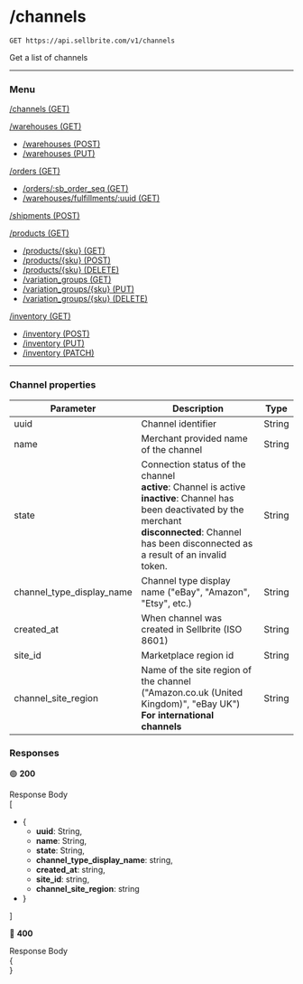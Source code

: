 # /channels

```
GET https://api.sellbrite.com/v1/channels
```

Get a list of channels

---

### Menu

[/channels (GET)](channels)

[/warehouses (GET)](channels)
  * [/warehouses (POST)](channels)
  * [/warehouses (PUT)](channels)

[/orders (GET)](channels)
  * [/orders/:sb_order_seq (GET)](channels)
  * [/warehouses/fulfillments/:uuid (GET)](channels)

[/shipments (POST)](channels)

[/products (GET)](channels)
  * [/products/{sku} (GET)](channels)
  * [/products/{sku} (POST)](channels)
  * [/products/{sku} (DELETE)](channels)
  * [/variation_groups (GET)](channels)
  * [/variation_groups/{sku} (PUT)](channels)
  * [/variation_groups/{sku} (DELETE)](channels)
  
[/inventory (GET)](channels)
  * [/inventory (POST)](channels)
  * [/inventory (PUT)](channels)
  * [/inventory (PATCH)](channels)
  
---

### Channel properties

| Parameter                 | Description                           | Type   |
| ------------------------- | ------------------------------------- | ----   |
| uuid                      | Channel identifier                    | String |
| name                      | Merchant provided name of the channel | String |
| state                     | Connection status of the channel <br> **active**: Channel is active <br> **inactive**: Channel has been deactivated by the merchant <br> **disconnected**: Channel has been disconnected as a result of an invalid token.  | String |
| channel_type_display_name | Channel type display name ("eBay", "Amazon", "Etsy", etc.) | String |
| created_at                | When channel was created in Sellbrite (ISO 8601) | String |
| site_id                   | Marketplace region id                 | String |
| channel_site_region       | Name of the site region of the channel ("Amazon.co.uk (United Kingdom)", "eBay UK") <br> **For international channels**  | String |

### Responses

🟢 **200** 

Response Body <br>
[ <br>
  * { <br>
    * **uuid**: String, <br>
    * **name**: String, <br>
    * **state**: String, <br>
    * **channel_type_display_name**: string, <br>
    * **created_at**: string, <br>
    * **site_id**: string, <br>
    * **channel_site_region**: string <br>
  * }
  
]

🔴 **400** 

Response Body <br>
{ <br>
}

